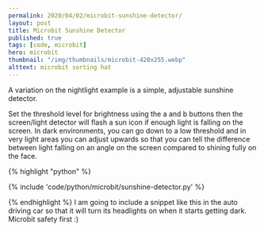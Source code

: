 ```yaml
---
permalink: 2020/04/02/microbit-sunshine-detector/
layout: post
title: Microbit Sunshine Detector
published: true
tags: [code, microbit]
hero: microbit
thumbnail: "/img/thumbnails/microbit-420x255.webp"
alttext: microbit sorting hat
---
```


A variation on the nightlight example is a simple, adjustable sunshine detector. 

Set the threshold level for brightness using the a and b buttons then the screen/light detector will flash a sun icon 
if enough light is falling on the screen. In dark environments, you can go down to a low threshold and in very light areas
you can adjust upwards so that you can tell the difference between light falling on an angle on the screen compared to 
shining fully on the face. 

{% highlight "python" %}

{% include 'code/python/microbit/sunshine-detector.py' %}

{% endhighlight %}
I am going to include a snippet like this in the auto driving car so that it will turn its headlights on when it starts getting dark. 
Microbit safety first :)
